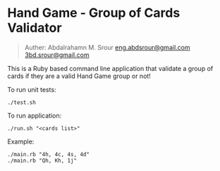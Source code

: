 # Hand Game - Group of Cards Validator
> Auther: Abdalrahamn M. Srour <eng.abdsrour@gmail.com> <3bd.srour@gmail.com>

This is a Ruby based command line application that validate a group of cards if they are a valid Hand Game group or not!

To run unit tests:
```
./test.sh
```

To run application:
```
./run.sh "<cards list>"
```

Example:
```
./main.rb "4h, 4c, 4s, 4d"
./main.rb "Qh, Kh, 1j"
```